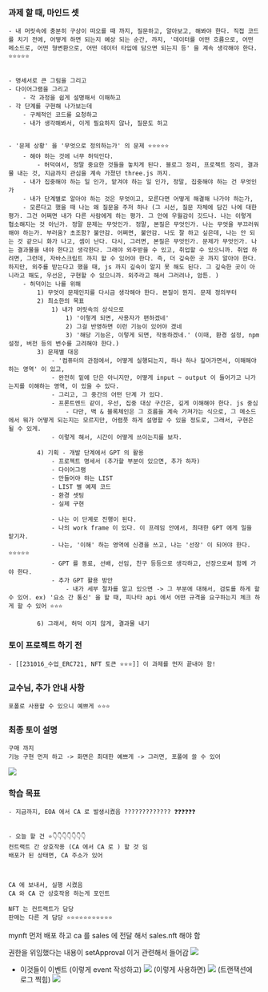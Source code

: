 ### 과제 할 때, 마인드 셋 
```
- 내 머릿속에 충분히 구상이 떠오를 때 까지, 질문하고, 알아보고, 해봐야 한다. 직접 코드를 치기 전에, 어떻게 하면 되는지 예상 되는 순간, 까지, '데이터를 어떤 흐름으로, 어떤 메소드로, 어떤 형변환으로, 어떤 데이터 타입에 담으면 되는지 등' 을 계속 생각해야 한다. ⭐⭐⭐⭐⭐ 


- 명세서로 큰 그림을 그리고 
- 다이어그램을 그리고 
	- 각 과정을 쉽게 설명해서 이해하고 
- 각 단계를 구현해 나가보는데 
	- 구체적인 코드를 요청하고 
	- 내가 생각해봐서, 이게 필요하지 않나, 질문도 하고


- '문제 상황' 을 '무엇으로 정의하는가' 의 문제 ⭐⭐⭐⭐⭐ 
	- 해야 하는 것에 너무 허덕인다. 
		- 허덕여서, 정말 중요한 것들을 놓치게 된다. 블로그 정리, 프로젝트 정리, 결과물 내는 것, 지금까지 관심을 계속 가졌던 three.js 까지. 
	- 내가 집중해야 하는 일 인가, 맡겨야 하는 일 인가, 정말, 집중해야 하는 건 무엇인가 
	- 내가 단계별로 알아야 하는 것은 무엇이고, 모른다면 어떻게 해결해 나가야 하는가, 
	- 모른다고 했을 때 나는 왜 질문을 주저 하나 (그 시선, 질문 자체에 담긴 나에 대한 평가. 그건 어쩌면 내가 다른 사람에게 하는 평가. 그 안에 우월감이 깃드나. 나는 이렇게 협소해지는 것 아닌가. 정말 문제는 무엇인가. 정말, 본질은 무엇인가. 나는 무엇을 부끄러워 해야 하는가. 부러움? 초조함? 불안감. 어쩌면, 불안감. 나도 잘 하고 싶은데, 나는 안 되는 것 같으니 화가 나고, 셈이 난다. 다시, 그러면, 본질은 무엇인가. 문제가 무엇인가. 나는 결과물을 내야 한다고 생각한다. 그래야 외주받을 수 있고, 취업할 수 있으니까. 취업 하려면, 그런데, 자바스크립트 까지 할 수 있어야 한다. 즉, 더 깊숙한 곳 까지 알아야 한다. 하지만, 외주를 받는다고 했을 때, js 까지 깊숙이 알지 못 해도 된다. 그 깊숙한 곳이 아니라고 해도, 우선은, 구현할 수 있으니까. 외주라고 해서 그러려나, 암튼. )
	- 허덕이는 나를 위해 
		1) 무엇이 문제인지를 다시금 생각해야 한다. 본질이 뭔지. 문제 정의부터 
		2) 최소한의 목표 
			1) 내가 머릿속의 상식으로 
				1) '이렇게 되면, 사용자가 편하겠네'
				2) 그걸 반영하면 이런 기능이 있어야 겠네
				3) '해당 기능은, 이렇게 되면, 작동하겠네.' (이때, 환경 설정, npm 설정, 버전 등의 변수를 고려해야 한다.)
		3) 문제별 대응 
			- '컴퓨터의 관점에서, 어떻게 실행되는지, 하나 하나 짚어가면서, 이해해야 하는 영역' 이 있고, 
			- 완전히 밑에 단은 아니지만, 어떻게 input ~ output 이 들어가고 나가는지를 이해하는 영역, 이 있을 수 있다. 
			- 그리고, 그 중간의 어떤 단계 가 있다. 
			- 프론트엔드 같이, 우선, 집중 대상 구간은, 깊게 이해해야 한다. js 중심
				- 다만, 백 & 블록체인은 그 흐름을 계속 가져가는 식으로, 그 메소드에서 뭐가 어떻게 되는지는 모르지만, 어렴풋 하게 설명할 수 있을 정도로, 그래서, 구현은 될 수 있게. 
			- 이렇게 해서, 시간이 어떻게 쓰이는지를 보자. 

		4) 기획 - 개발 단계에서 GPT 의 활용  
			- 프로젝트 명세서 (추가할 부분이 있으면, 추가 하자)
			- 다이어그램 
			- 만들어야 하는 LIST 
			- LIST 별 예제 코드 
			- 환경 셋팅 
			- 실제 구현 

			- 나는 이 단계로 진행이 된다. 
			- 나의 work frame 이 있다. 이 프레임 안에서, 최대한 GPT 에게 일을 맡기자. 
			- 나는, '이해' 하는 영역에 신경을 쓰고, 나는 '선장' 이 되어야 한다. ⭐⭐⭐⭐⭐ 
			- GPT 를 동료, 선배, 선임, 친구 등등으로 생각하고, 선장으로써 함께 가야 한다. 
			- 추가 GPT 활용 방안 
				- 내가 세부 절차를 알고 있으면 -> 그 부분에 대해서, 검토를 하게 할 수 있어. ex) '요소 간 통신' 을 할 때, 피나타 api 에서 어떤 규격을 요구하는지 체크 하게 할 수 있어 ⭐⭐⭐ 

		6) 그래서, 허덕 이지 않게, 결과물 내기 

```


### 토이 프로젝트 하기 전 
```
- [[231016_수업_ERC721, NFT 토큰 ⭐⭐⭐]] 이 과제를 먼저 끝내야 함! 
```


### 교수님, 추가 안내 사항 
```
포폴로 사용할 수 있으니 예쁘게 ⭐⭐⭐ 
```


### 최종 토이 설명 
```
구매 까지 
기능 구현 먼저 하고 -> 화면은 최대한 예쁘게 -> 그러면, 포폴에 쓸 수 있어 
```

![](https://i.imgur.com/1Oh12AK.png)



### 학습 목표 
```
- 지금까지, EOA 에서 CA 로 발생시켰음 ????????????? ❓❓❓❓❓❓ 


- 오늘 할 건 ⭐👇👇👇👇👇👇👇 
컨트랙트 간 상호작용 (CA 에서 CA 로 ) 할 것 임 
배포가 된 상태면, CA 주소가 있어 



CA 에 보내서, 실행 시켰음 
CA 와 CA 간 상호작용 하는게 포인트 

NFT 는 컨트랙트가 담당 
판매는 다른 게 담당 ⭐⭐⭐⭐⭐⭐⭐⭐⭐⭐⭐

```



mynft 먼저 배포 하고 
ca 를 sales 에 전달 해서 
sales.nft 해야 함 

권한을 위임했다는 내용이 setApproval  이거 관련해서 들어감 
![](https://i.imgur.com/9768Lxf.png)




- 이것들이 이벤트 
(이렇게 event 작성하고)
![](https://i.imgur.com/eElNHq8.png)
(이렇게 사용하면)
![](https://i.imgur.com/pKpp40C.png)
(트랜잭션에 로그 찍힘)
![](https://i.imgur.com/Y8sfTJm.png)
